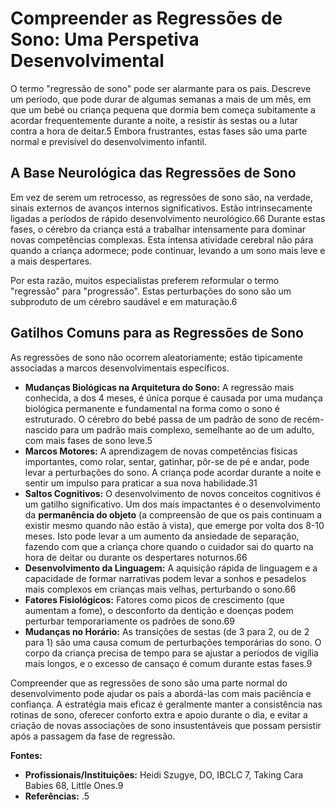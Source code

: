 # Compreender as Regressões de Sono: Uma Perspetiva Desenvolvimental

O termo "regressão de sono" pode ser alarmante para os pais. Descreve um período, que pode durar de algumas semanas a mais de um mês, em que um bebé ou criança pequena que dormia bem começa subitamente a acordar frequentemente durante a noite, a resistir às sestas ou a lutar contra a hora de deitar.5 Embora frustrantes, estas fases são uma parte normal e previsível do desenvolvimento infantil.

## A Base Neurológica das Regressões de Sono
Em vez de serem um retrocesso, as regressões de sono são, na verdade, sinais externos de avanços internos significativos. Estão intrinsecamente ligadas a períodos de rápido desenvolvimento neurológico.66 Durante estas fases, o cérebro da criança está a trabalhar intensamente para dominar novas competências complexas. Esta intensa atividade cerebral não pára quando a criança adormece; pode continuar, levando a um sono mais leve e a mais despertares.

Por esta razão, muitos especialistas preferem reformular o termo "regressão" para "progressão". Estas perturbações do sono são um subproduto de um cérebro saudável e em maturação.6

## Gatilhos Comuns para as Regressões de Sono
As regressões de sono não ocorrem aleatoriamente; estão tipicamente associadas a marcos desenvolvimentais específicos.

- **Mudanças Biológicas na Arquitetura do Sono:** A regressão mais conhecida, a dos 4 meses, é única porque é causada por uma mudança biológica permanente e fundamental na forma como o sono é estruturado. O cérebro do bebé passa de um padrão de sono de recém-nascido para um padrão mais complexo, semelhante ao de um adulto, com mais fases de sono leve.5
- **Marcos Motores:** A aprendizagem de novas competências físicas importantes, como rolar, sentar, gatinhar, pôr-se de pé e andar, pode levar a perturbações do sono. A criança pode acordar durante a noite e sentir um impulso para praticar a sua nova habilidade.31
- **Saltos Cognitivos:** O desenvolvimento de novos conceitos cognitivos é um gatilho significativo. Um dos mais impactantes é o desenvolvimento da **permanência do objeto** (a compreensão de que os pais continuam a existir mesmo quando não estão à vista), que emerge por volta dos 8-10 meses. Isto pode levar a um aumento da ansiedade de separação, fazendo com que a criança chore quando o cuidador sai do quarto na hora de deitar ou durante os despertares noturnos.66
- **Desenvolvimento da Linguagem:** A aquisição rápida de linguagem e a capacidade de formar narrativas podem levar a sonhos e pesadelos mais complexos em crianças mais velhas, perturbando o sono.66
- **Fatores Fisiológicos:** Fatores como picos de crescimento (que aumentam a fome), o desconforto da dentição e doenças podem perturbar temporariamente os padrões de sono.69
- **Mudanças no Horário:** As transições de sestas (de 3 para 2, ou de 2 para 1) são uma causa comum de perturbações temporárias do sono. O corpo da criança precisa de tempo para se ajustar a períodos de vigília mais longos, e o excesso de cansaço é comum durante estas fases.9

Compreender que as regressões de sono são uma parte normal do desenvolvimento pode ajudar os pais a abordá-las com mais paciência e confiança. A estratégia mais eficaz é geralmente manter a consistência nas rotinas de sono, oferecer conforto extra e apoio durante o dia, e evitar a criação de novas associações de sono insustentáveis que possam persistir após a passagem da fase de regressão.

**Fontes:**
- **Profissionais/Instituições:** Heidi Szugye, DO, IBCLC 7, Taking Cara Babies 68, Little Ones.9
- **Referências:** .5